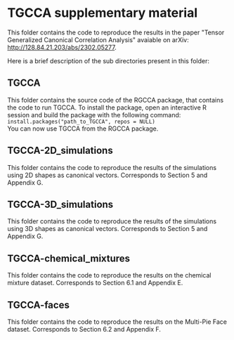 # TGCCA supplementary material
This folder contains the code to reproduce the results in the paper
"Tensor Generalized Canonical Correlation Analysis" avaiable on arXiv: http://128.84.21.203/abs/2302.05277.

Here is a brief description
of the sub directories present in this folder:

## TGCCA
This folder contains the source code of the RGCCA package, that contains the code
to run TGCCA. To install the package, open an interactive R session and build the package
with the following command: `install.packages("path_to_TGCCA", repos = NULL)` \
You can now use TGCCA from the RGCCA package.

## TGCCA-2D_simulations
This folder contains the code to reproduce the results of the simulations using
2D shapes as canonical vectors. Corresponds to Section 5 and Appendix G.

## TGCCA-3D_simulations
This folder contains the code to reproduce the results of the simulations using
3D shapes as canonical vectors. Corresponds to Section 5 and Appendix G.

## TGCCA-chemical_mixtures
This folder contains the code to reproduce the results on the chemical mixture
dataset. Corresponds to Section 6.1 and Appendix E.

## TGCCA-faces
This folder contains the code to reproduce the results on the Multi-Pie Face
dataset. Corresponds to Section 6.2 and Appendix F.
